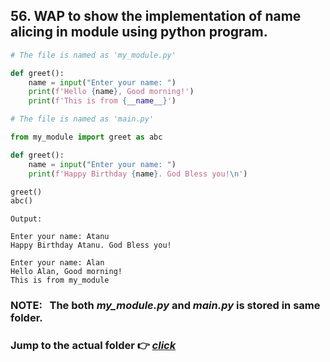 ## 56. WAP to show the implementation of name alicing in module using python program.

```python
# The file is named as 'my_module.py'

def greet():
    name = input("Enter your name: ")
    print(f'Hello {name}, Good morning!')
    print(f'This is from {__name__}')
```

```python
# The file is named as 'main.py'

from my_module import greet as abc

def greet():
    name = input("Enter your name: ")
    print(f'Happy Birthday {name}. God Bless you!\n')

greet()
abc()
```

```
Output:

Enter your name: Atanu
Happy Birthday Atanu. God Bless you!

Enter your name: Alan
Hello Alan, Good morning!
This is from my_module
```

### NOTE: &nbsp; The both <b><em>my_module.py</em></b> and <b><em>main.py</em></b> is stored in same folder.

### Jump to the actual folder 👉 <em><a href="https://github.com/atanu3000/college_assignments_python/tree/main/56_module"> click </a></em>